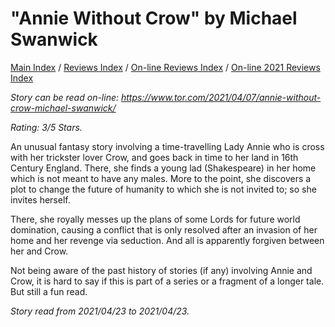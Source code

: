 # "Annie Without Crow" by Michael Swanwick

[Main Index](../../../README.md) / [Reviews Index](../../README.md) / [On-line Reviews Index](../README.md) / [On-line 2021 Reviews Index](README.md)

*Story can be read on-line: <https://www.tor.com/2021/04/07/annie-without-crow-michael-swanwick/>*

*Rating: 3/5 Stars.*

An unusual fantasy story involving a time-travelling Lady Annie who is cross with her trickster lover Crow, and goes back in time to her land in 16th Century England. There, she finds a young lad (Shakespeare) in her home which is not meant to have any males. More to the point, she discovers a plot to change the future of humanity to which she is not invited to; so she invites herself.

There, she royally messes up the plans of some Lords for future world domination, causing a conflict that is only resolved after an invasion of her home and her revenge via seduction. And all is apparently forgiven between her and Crow.

Not being aware of the past history of stories (if any) involving Annie and Crow, it is hard to say if this is part of a series or a fragment of a longer tale. But still a fun read.

*Story read from 2021/04/23 to 2021/04/23.*
